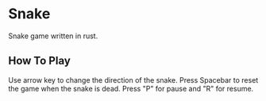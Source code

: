 # Snake
Snake game written in rust.

## How To Play
Use arrow key to change the direction of the snake.
Press Spacebar to reset the game when the snake is dead.
Press "P" for pause and "R" for resume.